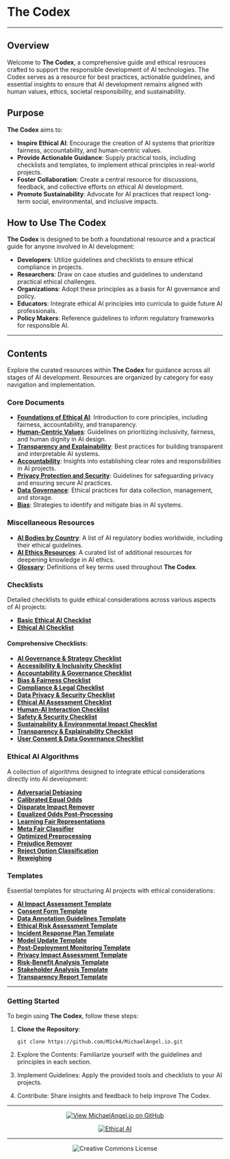 # The Codex

---

## Overview

Welcome to **The Codex**, a comprehensive guide and ethical resrouces crafted to support the responsible development of AI technologies. The Codex serves as a resource for best practices, actionable guidelines, and essential insights to ensure that AI development remains aligned with human values, ethics, societal responsibility, and sustainability.

## Purpose

**The Codex** aims to:

- **Inspire Ethical AI**: Encourage the creation of AI systems that prioritize fairness, accountability, and human-centric values.
- **Provide Actionable Guidance**: Supply practical tools, including checklists and templates, to implement ethical principles in real-world projects.
- **Foster Collaboration**: Create a central resource for discussions, feedback, and collective efforts on ethical AI development.
- **Promote Sustainability**: Advocate for AI practices that respect long-term social, environmental, and inclusive impacts.

## How to Use The Codex

**The Codex** is designed to be both a foundational resource and a practical guide for anyone involved in AI development:

- **Developers**: Utilize guidelines and checklists to ensure ethical compliance in projects.
- **Researchers**: Draw on case studies and guidelines to understand practical ethical challenges.
- **Organizations**: Adopt these principles as a basis for AI governance and policy.
- **Educators**: Integrate ethical AI principles into curricula to guide future AI professionals.
- **Policy Makers**: Reference guidelines to inform regulatory frameworks for responsible AI.

---

## Contents

Explore the curated resources within **The Codex** for guidance across all stages of AI development. Resources are organized by category for easy navigation and implementation.

### Core Documents

- **[Foundations of Ethical AI](https://github.com/M1ck4/MichaelAngel.io/blob/main/the_codex/archive/Foundations_of_Ethical_AI.md)**: Introduction to core principles, including fairness, accountability, and transparency.
- **[Human-Centric Values](https://github.com/M1ck4/MichaelAngel.io/blob/main/the_codex/archive/Human-Centric_Values.md)**: Guidelines on prioritizing inclusivity, fairness, and human dignity in AI design.
- **[Transparency and Explainability](https://github.com/M1ck4/MichaelAngel.io/blob/main/the_codex/archive/Transparency_and_Explainability.md)**: Best practices for building transparent and interpretable AI systems.
- **[Accountability](https://github.com/M1ck4/MichaelAngel.io/blob/main/the_codex/archive/Accountability.md)**: Insights into establishing clear roles and responsibilities in AI projects.
- **[Privacy Protection and Security](https://github.com/M1ck4/MichaelAngel.io/blob/main/the_codex/archive/Privacy_Protection_and_Security.md)**: Guidelines for safeguarding privacy and ensuring secure AI practices.
- **[Data Governance](https://github.com/M1ck4/MichaelAngel.io/blob/main/the_codex/archive/Data_Governance.md)**: Ethical practices for data collection, management, and storage.
- **[Bias](https://github.com/M1ck4/MichaelAngel.io/blob/main/the_codex/archive/Bias.md)**: Strategies to identify and mitigate bias in AI systems.

### Miscellaneous Resources

- **[AI Bodies by Country](https://github.com/M1ck4/MichaelAngel.io/blob/main/the_codex/misc/AI_Bodies_by_Country.md)**: A list of AI regulatory bodies worldwide, including their ethical guidelines.
- **[AI Ethics Resources](https://github.com/M1ck4/MichaelAngel.io/blob/main/the_codex/misc/AI_Ethics_Resources.md)**: A curated list of additional resources for deepening knowledge in AI ethics.
- **[Glossary](https://github.com/M1ck4/MichaelAngel.io/blob/main/the_codex/misc/Glossary.md)**: Definitions of key terms used throughout **The Codex**.

### Checklists

Detailed checklists to guide ethical considerations across various aspects of AI projects:

- **[Basic Ethical AI Checklist](https://github.com/M1ck4/MichaelAngel.io/blob/main/the_codex/checklists/Basic_Ethical_AI_Checklist.md)**
- **[Ethical AI Checklist](https://github.com/M1ck4/MichaelAngel.io/blob/main/the_codex/checklists/Ethical_AI_Checklist.md)**

#### Comprehensive Checklists:

- **[AI Governance & Strategy Checklist](https://github.com/M1ck4/MichaelAngel.io/blob/main/the_codex/checklists/comprehensive_checklists/AI_Governance_%26_Strategy_Checklist.md)**
- **[Accessibility & Inclusivity Checklist](https://github.com/M1ck4/MichaelAngel.io/blob/main/the_codex/checklists/comprehensive_checklists/Accessibility_%26_Inclusivity_Checklist.md)**
- **[Accountability & Governance Checklist](https://github.com/M1ck4/MichaelAngel.io/blob/main/the_codex/checklists/comprehensive_checklists/Accountability_%26_Governance_Checklist.md)**
- **[Bias & Fairness Checklist](https://github.com/M1ck4/MichaelAngel.io/blob/main/the_codex/checklists/comprehensive_checklists/Bias_%26_Fairness_Checklist.md)**
- **[Compliance & Legal Checklist](https://github.com/M1ck4/MichaelAngel.io/blob/main/the_codex/checklists/comprehensive_checklists/Compliance_%26_Legal_Checklist.md)**
- **[Data Privacy & Security Checklist](https://github.com/M1ck4/MichaelAngel.io/blob/main/the_codex/checklists/comprehensive_checklists/Data_Privacy_%26_Security_Checklist.md)**
- **[Ethical AI Assessment Checklist](https://github.com/M1ck4/MichaelAngel.io/blob/main/the_codex/checklists/comprehensive_checklists/Ethical_AI_Assessment_Checklist.md)**
- **[Human-AI Interaction Checklist](https://github.com/M1ck4/MichaelAngel.io/blob/main/the_codex/checklists/comprehensive_checklists/Human-AI_Interaction_Checklist.md)**
- **[Safety & Security Checklist](https://github.com/M1ck4/MichaelAngel.io/blob/main/the_codex/checklists/comprehensive_checklists/Safety_%26_Security_Checklist.md)**
- **[Sustainability & Environmental Impact Checklist](https://github.com/M1ck4/MichaelAngel.io/blob/main/the_codex/checklists/comprehensive_checklists/Sustainability_%26_Environmental_Impact_Checklist.md)**
- **[Transparency & Explainability Checklist](https://github.com/M1ck4/MichaelAngel.io/blob/main/the_codex/checklists/comprehensive_checklists/Transparency_%26_Explainability_Checklist.md)**
- **[User Consent & Data Governance Checklist](https://github.com/M1ck4/MichaelAngel.io/blob/main/the_codex/checklists/comprehensive_checklists/User_Consent_%26_Data_Governance_Checklist.md)**

### Ethical AI Algorithms

A collection of algorithms designed to integrate ethical considerations directly into AI development:

- **[Adversarial Debiasing](https://github.com/M1ck4/MichaelAngel.io/blob/main/the_codex/ethical_ai_algorithms/adversarial_debiasing.md)**
- **[Calibrated Equal Odds](https://github.com/M1ck4/MichaelAngel.io/blob/main/the_codex/ethical_ai_algorithms/calibrated_equal_odds_calibrating.md)**
- **[Disparate Impact Remover](https://github.com/M1ck4/MichaelAngel.io/blob/main/the_codex/ethical_ai_algorithms/disparate_impact_remover.md)**
- **[Equalized Odds Post-Processing](https://github.com/M1ck4/MichaelAngel.io/blob/main/the_codex/ethical_ai_algorithms/equalized_odds_post-processing.md)**
- **[Learning Fair Representations](https://github.com/M1ck4/MichaelAngel.io/blob/main/the_codex/ethical_ai_algorithms/learning_fair_representations.md)**
- **[Meta Fair Classifier](https://github.com/M1ck4/MichaelAngel.io/blob/main/the_codex/ethical_ai_algorithms/meta_fair_classifier.md)**
- **[Optimized Preprocessing](https://github.com/M1ck4/MichaelAngel.io/blob/main/the_codex/ethical_ai_algorithms/optimized_preprocessing.md)**
- **[Prejudice Remover](https://github.com/M1ck4/MichaelAngel.io/blob/main/the_codex/ethical_ai_algorithms/prejudice_remover.md)**
- **[Reject Option Classification](https://github.com/M1ck4/MichaelAngel.io/blob/main/the_codex/ethical_ai_algorithms/reject_option_classification.md)**
- **[Reweighing](https://github.com/M1ck4/MichaelAngel.io/blob/main/the_codex/ethical_ai_algorithms/reweighing.md)**

### Templates

Essential templates for structuring AI projects with ethical considerations:

- **[AI Impact Assessment Template](https://github.com/M1ck4/MichaelAngel.io/blob/main/the_codex/templates/AI_Impact_Assessment_Template.md)**
- **[Consent Form Template](https://github.com/M1ck4/MichaelAngel.io/blob/main/the_codex/templates/Consent_Form_Template.md)**
- **[Data Annotation Guidelines Template](https://github.com/M1ck4/MichaelAngel.io/blob/main/the_codex/templates/Data_Annotation_Guidelines_Template.md)**
- **[Ethical Risk Assessment Template](https://github.com/M1ck4/MichaelAngel.io/blob/main/the_codex/templates/Ethical_Risk_Assessment_Template.md)**
- **[Incident Response Plan Template](https://github.com/M1ck4/MichaelAngel.io/blob/main/the_codex/templates/Incident_Response_Plan_Template.md)**
- **[Model Update Template](https://github.com/M1ck4/MichaelAngel.io/blob/main/the_codex/templates/Model_Update_Template.md)**
- **[Post-Deployment Monitoring Template](https://github.com/M1ck4/MichaelAngel.io/blob/main/the_codex/templates/Post-Deployment_Monitoring_Template.md)**
- **[Privacy Impact Assessment Template](https://github.com/M1ck4/MichaelAngel.io/blob/main/the_codex/templates/Privacy_Impact_Assessment_Template.md)**
- **[Risk-Benefit Analysis Template](https://github.com/M1ck4/MichaelAngel.io/blob/main/the_codex/templates/Risk-Benefit_Analysis_Template.md)**
- **[Stakeholder Analysis Template](https://github.com/M1ck4/MichaelAngel.io/blob/main/the_codex/templates/Stakeholder_Analysis_Template.md)**
- **[Transparency Report Template](https://github.com/M1ck4/MichaelAngel.io/blob/main/the_codex/templates/Transparency_Report_Template.md)**

---

### Getting Started

To begin using **The Codex**, follow these steps:

1. **Clone the Repository**:

   ```
   git clone https://github.com/M1ck4/MichaelAngel.io.git

2. Explore the Contents: Familiarize yourself with the guidelines and principles in each section.

3. Implement Guidelines: Apply the provided tools and checklists to your AI projects.

4. Contribute: Share insights and feedback to help improve The Codex.

<div align="center">

---

[![View MichaelAngel.io on GitHub](https://img.shields.io/badge/GitHub-View%20MichaelAngel.io-blue?logo=github)](https://github.com/M1ck4/MichaelAngel.io)

[![Ethical AI](https://img.shields.io/badge/Ethical%20AI-Priority-orange.svg)](https://github.com/M1ck4/MichaelAngel.io/blob/main/docs/the_codex/AI_Artisians_FAQ.md) 

---

![Creative Commons License](https://img.shields.io/badge/License-CC%20BY--NC--SA%204.0-lightgrey?style=for-the-badge&logo=creative-commons&logoColor=white)
</div>
